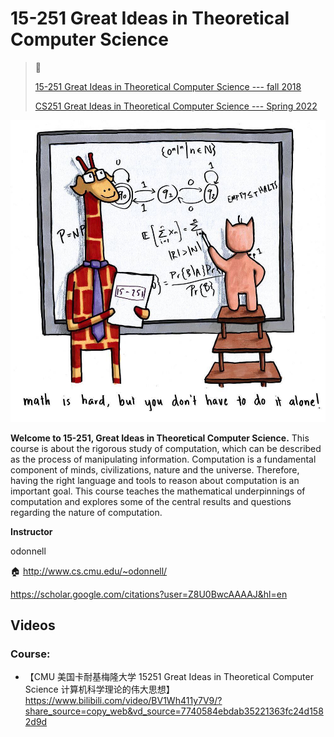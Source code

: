 # 15-251 Great Ideas in Theoretical Computer Science



> :link: 
>
> [15-251 Great Ideas in Theoretical Computer Science --- fall 2018](http://www.cs.cmu.edu/~15251/)
>
> [CS251 Great Ideas in Theoretical Computer Science --- Spring 2022](https://www.cs251.com/index.html)



![img](../../../../../Assets/Pics/giraffe-251.jpg)



**Welcome to 15-251, Great Ideas in Theoretical Computer Science.** This course is about the rigorous study of computation, which can be described as the process of manipulating information. Computation is a fundamental component of minds, civilizations, nature and the universe. Therefore, having the right language and tools to reason about computation is an important goal. This course teaches the mathematical underpinnings of computation and explores some of the central results and questions regarding the nature of computation.



**Instructor**

odonnell 

:house: http://www.cs.cmu.edu/~odonnell/

 https://scholar.google.com/citations?user=Z8U0BwcAAAAJ&hl=en



## Videos

### Course:

- 【CMU 美国卡耐基梅隆大学 15251 Great Ideas in Theoretical Computer Science 计算机科学理论的伟大思想】 https://www.bilibili.com/video/BV1Wh411y7V9/?share_source=copy_web&vd_source=7740584ebdab35221363fc24d1582d9d